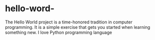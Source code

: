 # hello-word-
The Hello World project is a time-honored tradition in computer programming. It is a simple exercise that gets you started when learning something new.
I love Python programming language 
